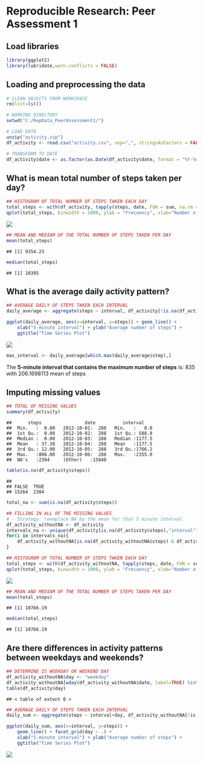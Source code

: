 # Reproducible Research: Peer Assessment 1



## Load libraries

```r
library(ggplot2)
library(lubridate,warn.conflicts = FALSE)
```


## Loading and preprocessing the data


```r
# CLEAN OBJECTS FROM WORKSPACE
rm(list=ls())

# WORKING DIRECTORY
setwd("C:/RepData_PeerAssessment1/")

# LOAD DATA
unzip("activity.zip")
df_activity <- read.csv("activity.csv", sep=",", stringsAsFactors = FALSE, header = TRUE)

# TRANSFORM TO DATE
df_activity$date <- as.factor(as.Date(df_activity$date, format = "%Y-%m-%d"))
```



## What is mean total number of steps taken per day?


```r
## HISTOGRAM OF TOTAL NUMBER OF STEPS TAKEN EACH DAY 
total_steps <- with(df_activity, tapply(steps, date, FUN = sum, na.rm = TRUE))
qplot(total_steps, binwidth = 1000, ylab = "Frecuency", xlab="Number of steps per day")
```

![](PA1_template_files/figure-html/unnamed-chunk-3-1.png)<!-- -->

```r
## MEAN AND MEDIAM OF THE TOTAL NUMBER OF STEPS TAKEN PER DAY
mean(total_steps)
```

```
## [1] 9354.23
```

```r
median(total_steps) 
```

```
## [1] 10395
```



## What is the average daily activity pattern?


```r
## AVERAGE DAILY OF STEPS TAKEN EACH INTERVAL
daily_average <- aggregate(steps ~ interval, df_activity[!is.na(df_activity$steps),], mean)

ggplot(daily_average, aes(x=interval, y=steps)) + geom_line() +
    xlab("5-minute interval") + ylab("Average number of steps") + 
    ggtitle("Time Series Plot")
```

![](PA1_template_files/figure-html/unnamed-chunk-4-1.png)<!-- -->


```r
max_interval <- daily_average[which.max(daily_average$step),]
```

The **5-minute interval that contains the maximum number of steps** is: 835 with 206.1698113 mean of steps



## Imputing missing values


```r
## TOTAL OF MISSING VALUES
summary(df_activity)
```

```
##      steps                date          interval     
##  Min.   :  0.00   2012-10-01:  288   Min.   :   0.0  
##  1st Qu.:  0.00   2012-10-02:  288   1st Qu.: 588.8  
##  Median :  0.00   2012-10-03:  288   Median :1177.5  
##  Mean   : 37.38   2012-10-04:  288   Mean   :1177.5  
##  3rd Qu.: 12.00   2012-10-05:  288   3rd Qu.:1766.2  
##  Max.   :806.00   2012-10-06:  288   Max.   :2355.0  
##  NA's   :2304     (Other)   :15840
```

```r
table(is.na(df_activity$steps))
```

```
## 
## FALSE  TRUE 
## 15264  2304
```

```r
total_na <- sum(is.na(df_activity$steps))

## FILLING IN ALL OF THE MISSING VALUES
# - Strategy: reemplace NA by the mean for that 5 minute interval
df_activity_withoutNA <- df_activity
intervals_na <- unique(df_activity[is.na(df_activity$steps),"interval"])
for(i in intervals_na){
    df_activity_withoutNA[is.na(df_activity_withoutNA$steps) & df_activity_withoutNA$interval==i, ]$steps <- daily_average[daily_average$interval==i,]$steps
}

## HISTOGRAM OF TOTAL NUMBER OF STEPS TAKEN EACH DAY 
total_steps <- with(df_activity_withoutNA, tapply(steps, date, FUN = sum, na.rm = TRUE))
qplot(total_steps, binwidth = 1000, ylab = "Frecuency", xlab="Number of steps per day")
```

![](PA1_template_files/figure-html/unnamed-chunk-6-1.png)<!-- -->

```r
## MEAN AND MEDIAM OF THE TOTAL NUMBER OF STEPS TAKEN PER DAY
mean(total_steps)
```

```
## [1] 10766.19
```

```r
median(total_steps) 
```

```
## [1] 10766.19
```



## Are there differences in activity patterns between weekdays and weekends?


```r
## DETERMINE IS WEEKDAY OR WEEKEND DAY
df_activity_withoutNA$day <- "weekday"
df_activity_withoutNA[wday(df_activity_withoutNA$date, label=TRUE) %in% c("Sun","Sat"), ]$day <- "weekend"
table(df_activity$day)
```

```
## < table of extent 0 >
```

```r
## AVERAGE DAILY OF STEPS TAKEN EACH INTERVAL
daily_sum <- aggregate(steps ~ interval+day, df_activity_withoutNA[!is.na(df_activity_withoutNA$steps),], mean)

ggplot(daily_sum, aes(x=interval, y=steps)) + 
    geom_line() + facet_grid(day ~ .) + 
    xlab("5-minute interval") + ylab("Average number of steps") + 
    ggtitle("Time Series Plot")
```

![](PA1_template_files/figure-html/unnamed-chunk-7-1.png)<!-- -->
